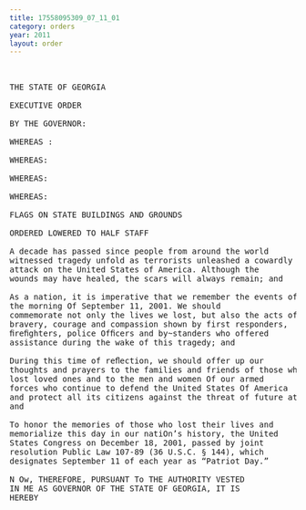 ```yaml
---
title: 17558095309_07_11_01
category: orders
year: 2011
layout: order
---
```


<pre> 

THE STATE OF GEORGIA

EXECUTIVE ORDER

BY THE GOVERNOR:

WHEREAS :

WHEREAS:

WHEREAS:

WHEREAS:

FLAGS ON STATE BUILDINGS AND GROUNDS

ORDERED LOWERED TO HALF STAFF

A decade has passed since people from around the world
witnessed tragedy unfold as terrorists unleashed a cowardly
attack on the United States of America. Although the
wounds may have healed, the scars will always remain; and

As a nation, it is imperative that we remember the events of
the morning Of September 11, 2001. We should
commemorate not only the lives we lost, but also the acts of
bravery, courage and compassion shown by first responders,
ﬁreﬁghters, police Ofﬁcers and by~standers who offered
assistance during the wake of this tragedy; and

During this time of reﬂection, we should offer up our
thoughts and prayers to the families and friends of those who
lost loved ones and to the men and women Of our armed
forces who continue to defend the United States Of America
and protect all its citizens against the threat of future attacks;
and

To honor the memories of those who lost their lives and
memorialize this day in our natiOn’s history, the United
States Congress on December 18, 2001, passed by joint
resolution Public Law 107-89 (36 U.S.C. § 144), which
designates September 11 of each year as “Patriot Day.”

N Ow, THEREFORE, PURSUANT To THE AUTHORITY VESTED
IN ME AS GOVERNOR OF THE STATE OF GEORGIA, IT IS
HEREBY

</pre>
